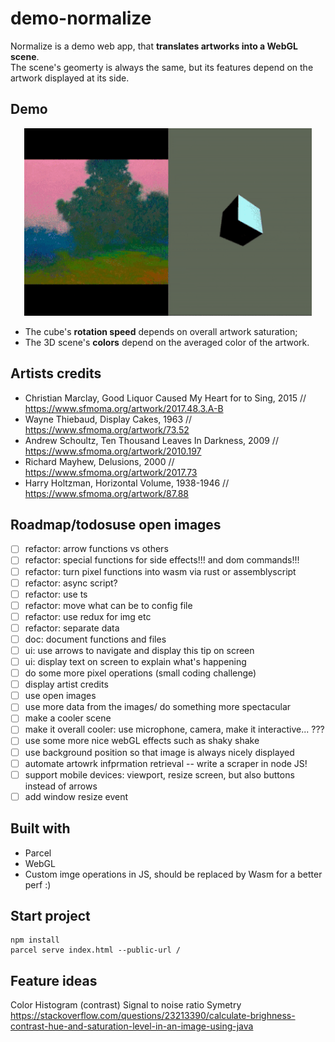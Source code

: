 # demo-normalize 

Normalize is a demo web app, that **translates artworks into a WebGL scene**.  
The scene's geomerty is always the same, but its features depend on the artwork displayed at its side.

## Demo  
<p align="center">
<img width="460" height="300" src="https://raw.githubusercontent.com/maudnals/demo-normalize/49012eecbb96275fca056bcb259be0e034c34813/doc/demo.gif">
</p> 

* The cube's **rotation speed** depends on overall artwork saturation;
* The 3D scene's **colors** depend on the averaged color of the artwork.  

## Artists credits 

* Christian Marclay, Good Liquor Caused My Heart for to Sing, 2015 // https://www.sfmoma.org/artwork/2017.48.3.A-B
* Wayne Thiebaud, Display Cakes, 1963 // https://www.sfmoma.org/artwork/73.52
* Andrew Schoultz, Ten Thousand Leaves In Darkness, 2009 // https://www.sfmoma.org/artwork/2010.197
* Richard Mayhew, Delusions, 2000 // https://www.sfmoma.org/artwork/2017.73
* Harry Holtzman, Horizontal Volume, 1938-1946 // https://www.sfmoma.org/artwork/87.88 

## Roadmap/todosuse open images
- [ ] refactor: arrow functions vs others
- [ ] refactor: special functions for side effects!!! and dom commands!!!
- [ ] refactor: turn pixel functions into wasm via rust or assemblyscript
- [ ] refactor: async script?
- [ ] refactor: use ts
- [ ] refactor: move what can be to config file
- [ ] refactor: use redux for img etc
- [ ] refactor: separate data
- [ ] doc: document functions and files
- [ ] ui: use arrows to navigate and display this tip on screen
- [ ] ui: display text on screen to explain what's happening
- [ ] do some more pixel operations (small coding challenge)
- [ ] display artist credits 
- [ ] use open images
- [ ] use more data from the images/ do something more spectacular 
- [ ] make a cooler scene
- [ ] make it overall cooler: use microphone, camera, make it interactive... ???
- [ ] use some more nice webGL effects such as shaky shake
- [ ] use background position so that image is always nicely displayed
- [ ] automate artowrk infprmation retrieval -- write a scraper in node JS!
- [ ] support mobile devices: viewport, resize screen, but also buttons instead of arrows
- [ ] add window resize event

## Built with  
* Parcel
* WebGL 
* Custom imge operations in JS, should be replaced by Wasm for a better perf :)

## Start project 

```
npm install
parcel serve index.html --public-url /
```

## Feature ideas
Color
Histogram (contrast)
Signal to noise ratio 
Symetry
https://stackoverflow.com/questions/23213390/calculate-brighness-contrast-hue-and-saturation-level-in-an-image-using-java
